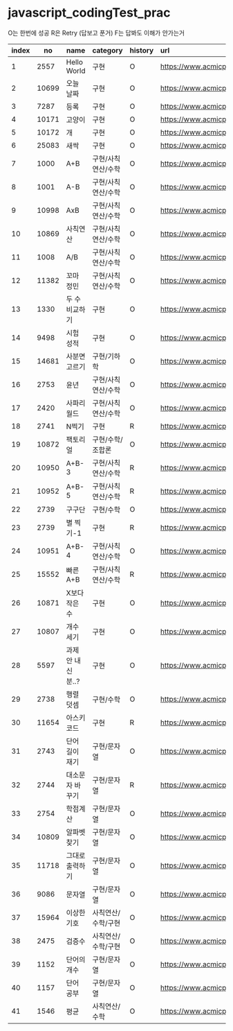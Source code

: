 # javascript_codingTest_prac

O는 한번에 성공
R은 Retry (답보고 푼거)
F는 답봐도 이해가 안가는거

| index | no    | name               | category           | history | url                                   | star |
| ----- | ----- | ------------------ | ------------------ | :------ | :------------------------------------ | :--: |
| 1     | 2557  | Hello World        | 구현               | O       | https://www.acmicpc.net/problem/2557  |      |
| 2     | 10699 | 오늘 날짜          | 구현               | O       | https://www.acmicpc.net/problem/10699 |      |
| 3     | 7287  | 등록               | 구현               | O       | https://www.acmicpc.net/problem/7287  |      |
| 4     | 10171 | 고양이             | 구현               | O       | https://www.acmicpc.net/problem/10171 |      |
| 5     | 10172 | 개                 | 구현               | O       | https://www.acmicpc.net/problem/10172 |      |
| 6     | 25083 | 새싹               | 구현               | O       | https://www.acmicpc.net/problem/25083 |      |
| 7     | 1000  | A+B                | 구현/사칙연산/수학 | O       | https://www.acmicpc.net/problem/1000  |      |
| 8     | 1001  | A-B                | 구현/사칙연산/수학 | O       | https://www.acmicpc.net/problem/1001  |      |
| 9     | 10998 | AxB                | 구현/사칙연산/수학 | O       | https://www.acmicpc.net/problem/10998 |      |
| 10    | 10869 | 사칙연산           | 구현/사칙연산/수학 | O       | https://www.acmicpc.net/problem/10869 |      |
| 11    | 1008  | A/B                | 구현/사칙연산/수학 | O       | https://www.acmicpc.net/problem/1008  |      |
| 12    | 11382 | 꼬마 정민          | 구현/사칙연산/수학 | O       | https://www.acmicpc.net/problem/11382 |      |
| 13    | 1330  | 두 수 비교하기     | 구현               | O       | https://www.acmicpc.net/problem/1330  |      |
| 14    | 9498  | 시험 성적          | 구현               | O       | https://www.acmicpc.net/problem/9498  |      |
| 15    | 14681 | 사분면 고르기      | 구현/기하학        | O       | https://www.acmicpc.net/problem/14681 |      |
| 16    | 2753  | 윤년               | 구현/사칙연산/수학 | O       | https://www.acmicpc.net/problem/2753  |      |
| 17    | 2420  | 사파리월드         | 구현/사칙연산/수학 | O       | https://www.acmicpc.net/problem/2420  |      |
| 18    | 2741  | N찍기              | 구현               | R       | https://www.acmicpc.net/problem/2741  |      |
| 19    | 10872 | 팩토리얼           | 구현/수학/조합론   | O       | https://www.acmicpc.net/problem/10872 |      |
| 20    | 10950 | A+B-3              | 구현/사칙연산/수학 | R       | https://www.acmicpc.net/problem/10950 |      |
| 21    | 10952 | A+B-5              | 구현/사칙연산/수학 | R       | https://www.acmicpc.net/problem/10952 |  💡  |
| 22    | 2739  | 구구단             | 구현/수학          | O       | https://www.acmicpc.net/problem/2739  |      |
| 23    | 2739  | 별 찍기-1          | 구현               | R       | https://www.acmicpc.net/problem/2738  |      |
| 24    | 10951 | A+B-4              | 구현/사칙연산/수학 | O       | https://www.acmicpc.net/problem/10951 |      |
| 25    | 15552 | 빠른 A+B           | 구현/사칙연산/수학 | R       | https://www.acmicpc.net/problem/15552 |  💡  |
| 26    | 10871 | X보다 작은 수      | 구현               | O       | https://www.acmicpc.net/problem/10871 |      |
| 27    | 10807 | 개수 세기          | 구현               | O       | https://www.acmicpc.net/problem/10807 |      |
| 28    | 5597  | 과제 안 내신 분..? | 구현               | O       | https://www.acmicpc.net/problem/5597  |  💡  |
| 29    | 2738  | 행렬 덧셈          | 구현/수학          | O       | https://www.acmicpc.net/problem/2738  |      |
| 30    | 11654 | 아스키 코드        | 구현               | R       | https://www.acmicpc.net/problem/11654 |  💡  |
| 31    | 2743  | 단어 길이 재기     | 구현/문자열        | O       | https://www.acmicpc.net/problem/2743  |      |
| 32    | 2744  | 대소문자 바꾸기    | 구현/문자열        | R       | https://www.acmicpc.net/problem/2744  |  💡  |
| 33    | 2754  | 학점계산           | 구현/문자열        | O       | https://www.acmicpc.net/problem/2754  |  💡  |
| 34    | 10809 | 알파벳 찾기        | 구현/문자열        | O       | https://www.acmicpc.net/problem/10809 |  💡  |
| 35    | 11718 | 그대로 출력하기    | 구현/문자열        | O       | https://www.acmicpc.net/problem/11718 |      |
| 36    | 9086  | 문자열             | 구현/문자열        | O       | https://www.acmicpc.net/problem/9086  |      |
| 37    | 15964 | 이상한 기호        | 사칙연산/수학/구현 | O       | https://www.acmicpc.net/problem/15964 |      |
| 38    | 2475  | 검증수             | 사칙연산/수학/구현 | O       | https://www.acmicpc.net/problem/2475  |      |
| 39    | 1152  | 단어의 개수        | 구현/문자열        | O       | https://www.acmicpc.net/problem/1152  |      |
| 40    | 1157  | 단어 공부          | 구현/문자열        | O       | https://www.acmicpc.net/problem/1157  |      |
| 41    | 1546  | 평균               | 사칙연산/수학      | O       | https://www.acmicpc.net/problem/1546  |      |
